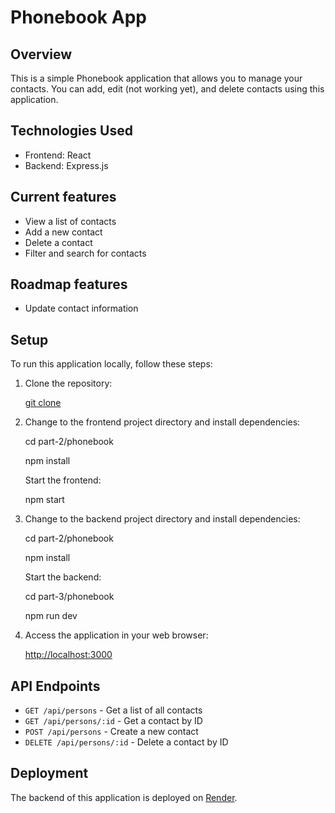 # Phonebook App

## Overview

This is a simple Phonebook application that allows you to manage your contacts. You can add, edit (not working yet), and delete contacts using this application.

## Technologies Used

- Frontend: React
- Backend: Express.js

## Current features

- View a list of contacts
- Add a new contact
- Delete a contact
- Filter and search for contacts

## Roadmap features

- Update contact information 

## Setup

To run this application locally, follow these steps:

1. Clone the repository:

   [git clone](https://github.com/bruna-finholdt/fullstack-open-course)

2. Change to the frontend project directory and install dependencies:

   cd part-2/phonebook

   npm install

   Start the frontend:

   npm start

3. Change to the backend project directory and install dependencies:

   cd part-2/phonebook

   npm install

   Start the backend:

   cd part-3/phonebook

   npm run dev

4. Access the application in your web browser:

   [http://localhost:3000](http://localhost:3000)

## API Endpoints

- `GET /api/persons` - Get a list of all contacts
- `GET /api/persons/:id` - Get a contact by ID
- `POST /api/persons` - Create a new contact
- `DELETE /api/persons/:id` - Delete a contact by ID

## Deployment

The backend of this application is deployed on [Render](https://backend-ux66.onrender.com).

